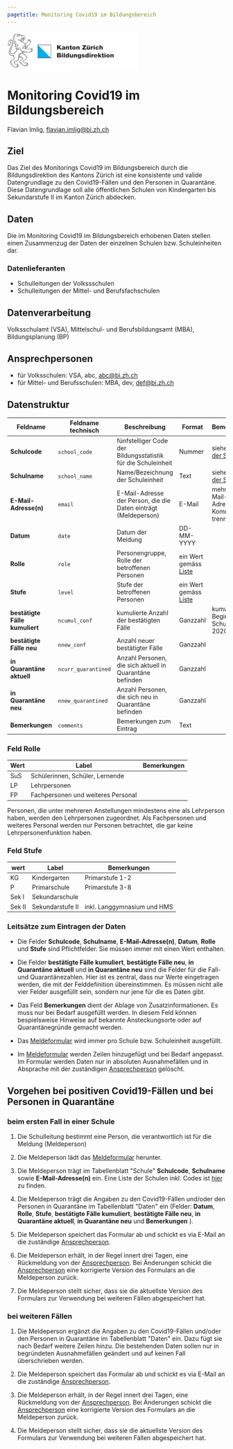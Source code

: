 ```yaml
---
pagetitle: Monitoring Covid19 im Bildungsbereich
---
```


![](https://github.com/bildungsmonitoringZH/bildungsmonitoringZH.github.io/raw/master/assets/ktzh_bi_logo_de-300x88.jpg)

# Monitoring Covid19 im Bildungsbereich

Flavian Imlig, <flavian.imlig@bi.zh.ch>

## Ziel

Das Ziel des Monitorings Covid19 im Bildungsbereich durch die Bildungsdirektion des Kantons Zürich ist eine konsistente und valide Datengrundlage zu den Covid19-Fällen und den Personen in Quarantäne. Diese Datengrundlage soll alle öffentlichen Schulen von Kindergarten bis Sekundarstufe II im Kanton Zürich abdecken.

## Daten

Die im Monitoring Covid19 im Bildungsbereich erhobenen Daten stellen einen Zusammenzug der Daten der einzelnen Schulen bzw. Schuleinheiten dar. 

### Datenlieferanten

- Schulleitungen der Volkssschulen
- Schulleitungen der Mittel- und Berufsfachschulen

## Datenverarbeitung

Volksschulamt (VSA), Mittelschul- und Berufsbildungsamt (MBA), Bildungsplanung (BP)

## Ansprechpersonen

- für Volksschulen: VSA, abc, abc@bi.zh.ch
- für Mittel- und Berufsschulen: MBA, dev, def@bi.zh.ch

## Datenstruktur

| Feldname          | Feldname technisch | Beschreibung | Format  | Bemerkungen |
|-------------------|--------------------|--------------|---------|-------------|
| __Schulcode__ | `school_code` | fünfstelliger Code der Bildungsstatistik für die Schuleinheit | Nummer | siehe [Liste der Schulen](#) |
| __Schulname__ | `school_name` | Name/Bezeichnung der Schuleinheit | Text | siehe [Liste der Schulen](#) |
| __E-Mail-Adresse(n)__ | `email` | E-Mail-Adresse der Person, die die Daten einträgt (Meldeperson) | E-Mail | mehrere E-Mail-Adressen mit Komma trennen |
| __Datum__ | `date` | Datum der Meldung | DD-MM-YYYY | |
| __Rolle__ | `role` | Personengruppe, Rolle der betroffenen Personen | ein Wert gemäss [Liste](#feld-rolle) | | 
| __Stufe__ | `level` | Stufe der betroffenen Personen | ein Wert gemäss [Liste](#feld-stufe) | |
| __bestätigte Fälle kumuliert__ | `ncumul_conf` | kumulierte Anzahl der bestätigten Fälle | Ganzzahl | kumuliert seit Beginn des Schuljahres 2020/21 |
| __bestätigte Fälle neu__ | `nnew_conf` | Anzahl neuer bestätigter Fälle | Ganzzahl | |
| __in Quarantäne aktuell__ | `ncurr_quarantined` | Anzahl Personen, die sich aktuell in Quarantäne befinden | Ganzzahl | |
| __in Quarantäne neu__ | `nnew_quarantined` | Anzahl Personen, die sich neu in Quarantäne befinden | Ganzzahl | |
| __Bemerkungen__ | `comments` | Bemerkungen zum Eintrag | Text | |

### Feld __Rolle__

| Wert | Label | Bemerkungen |
|------|-------|-------------|
| SuS | Schülerinnen, Schüler, Lernende | |
| LP | Lehrpersonen | |
| FP | Fachpersonen und weiteres Personal | |

Personen, die unter mehreren Anstellungen mindestens eine als Lehrperson haben, werden den Lehrpersonen zugeordnet. Als Fachpersonen und weiteres Personal werden nur Personen betrachtet, die gar keine Lehrpersonenfunktion haben.

### Feld __Stufe__

| wert | Label | Bemerkungen |
|------|-------|-------------|
| KG | Kindergarten | Primarstufe 1-2 |
| P | Primarschule | Primarstufe 3-8 |
| Sek I | Sekundarschule | |
| Sek II | Sekundarstufe II | inkl. Langgymnasium und HMS |

### Leitsätze zum Eintragen der Daten

- Die Felder __Schulcode__, __Schulname__, __E-Mail-Adresse(n)__, __Datum__, __Rolle__ und __Stufe__ sind Pflichtfelder. Sie müssen immer mit einen Wert enthalten.

- Die Felder __bestätigte Fälle kumuliert__, __bestätigte Fälle neu__, __in Quarantäne aktuell__ und __in Quarantäne neu__ sind die Felder für die Fall- und Quarantänezahlen. Hier ist es zentral, dass nur Werte eingetragen werden, die mit der Felddefinition übereinstimmen. Es müssen nicht alle vier Felder ausgefüllt sein, sondern nur jene für die es Daten gibt.

- Das Feld __Bemerkungen__ dient der Ablage von Zusatzinformationen. Es muss nur bei Bedarf ausgefüllt werden. In diesem Feld können bespielsweise Hinweise auf bekannte Ansteckungsorte oder auf Quarantänegründe gemacht werden.

- Das [Meldeformular](#) wird immer pro Schule bzw. Schuleinheit ausgefüllt.

- Im [Meldeformular](#) werden Zeilen hinzugefügt und bei Bedarf angepasst. Im Formular werden Daten nur in absoluten Ausnahmefällen und in Absprache mit der zuständigen [Ansprechperson](#ansprechpersonen) gelöscht.

## Vorgehen bei positiven Covid19-Fällen und bei Personen in Quarantäne

### beim ersten Fall in einer Schule

1. Die Schulleitung bestimmt eine Person, die verantwortlich ist für die Meldung (Meldeperson)

2. Die Meldeperson lädt das [Meldeformular](#) herunter.

3. Die Meldeperson trägt im Tabellenblatt "Schule" __Schulcode__, __Schulname__ sowie __E-Mail-Adresse(n)__ ein. Eine Liste der Schulen inkl. Codes ist [hier](#) zu finden.

4. Die Meldeperson trägt die Angaben zu den Covid19-Fällen und/oder den Personen in Quarantäne im Tabellenblatt "Daten" ein (Felder: __Datum__, __Rolle__, __Stufe__, __bestätigte Fälle kumuliert__, __bestätigte Fälle neu__, __in Quarantäne aktuell__, __in Quarantäne neu__ und __Bemerkungen__ ).

5. Die Meldeperson speichert das Formular ab und schickt es via E-Mail an die zuständige [Ansprechperson](#ansprechpersonen).

6. Die Meldeperson erhält, in der Regel innert drei Tagen, eine Rückmeldung von der [Ansprechperson](#ansprechpersonen). Bei Änderungen schickt die [Ansprechperson](#ansprechpersonen) eine korrigierte Version des Formulars an die Meldeperson zurück.

7. Die Meldeperson stellt sicher, dass sie die aktuellste Version des Formulars zur Verwendung bei weiteren Fällen abgespeichert hat.

### bei weiteren Fällen

1. Die Meldeperson ergänzt die Angaben zu den Covid19-Fällen und/oder den Personen in Quarantäne im Tabellenblatt "Daten" ein. Dazu fügt sie nach Bedarf weitere Zeilen hinzu. Die bestehenden Daten sollen nur in begründeten Ausnahmefällen geändert und auf keinen Fall überschrieben werden.

2. Die Meldeperson speichert das Formular ab und schickt es via E-Mail an die zuständige [Ansprechperson](#ansprechpersonen).

3. Die Meldeperson erhält, in der Regel innert drei Tagen, eine Rückmeldung von der [Ansprechperson](#ansprechpersonen). Bei Änderungen schickt die [Ansprechperson](#ansprechpersonen) eine korrigierte Version des Formulars an die Meldeperson zurück.

4. Die Meldeperson stellt sicher, dass sie die aktuellste Version des Formulars zur Verwendung bei weiteren Fällen abgespeichert hat.

